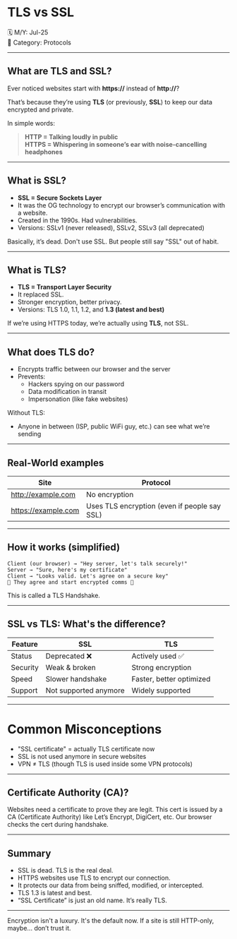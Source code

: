 # TLS vs SSL

🗓️ M/Y: Jul-25  
📂 Category: Protocols

---

## What are TLS and SSL?

Ever noticed websites start with **https://** instead of **http://**?

That’s because they’re using **TLS** (or previously, **SSL**) to keep our data encrypted and private.

In simple words:

> **HTTP = Talking loudly in public**  
> **HTTPS = Whispering in someone’s ear with noise-cancelling headphones**

---

## What is SSL?

- **SSL = Secure Sockets Layer**
- It was the OG technology to encrypt our browser’s communication with a website.
- Created in the 1990s. Had vulnerabilities.
- Versions: SSLv1 (never released), SSLv2, SSLv3 (all deprecated)

Basically, it’s dead. Don't use SSL. But people still say "SSL" out of habit.

---

## What is TLS?

- **TLS = Transport Layer Security**
- It replaced SSL.
- Stronger encryption, better privacy.
- Versions: TLS 1.0, 1.1, 1.2, and **1.3 (latest and best)**

If we’re using HTTPS today, we’re actually using **TLS**, not SSL.

---

## What does TLS do?

- Encrypts traffic between our browser and the server
- Prevents:
  - Hackers spying on our password
  - Data modification in transit
  - Impersonation (like fake websites)

Without TLS:
- Anyone in between (ISP, public WiFi guy, etc.) can see what we’re sending

---

## Real-World examples

| Site | Protocol |
|------|----------|
| http://example.com | No encryption |
| https://example.com | Uses TLS encryption (even if people say SSL) |

---

## How it works (simplified)

```text
Client (our browser) → "Hey server, let's talk securely!"
Server → "Sure, here's my certificate"
Client → "Looks valid. Let's agree on a secure key"
🔐 They agree and start encrypted comms 🔐
```

This is called a TLS Handshake.


---

## SSL vs TLS: What's the difference?

| Feature          |	SSL                   |	TLS                        |
|------------------|------------------------|----------------------------|
| Status           |	Deprecated ❌       	| Actively used ✅           |
| Security         |	Weak & broken         |	Strong encryption          |
| Speed            |	Slower handshake      |	Faster, better optimized   |
| Support          |	Not supported anymore |	Widely supported           |


---

# Common Misconceptions

- "SSL certificate" = actually TLS certificate now
- SSL is not used anymore in secure websites
- VPN ≠ TLS (though TLS is used inside some VPN protocols)


---

## Certificate Authority (CA)?

Websites need a certificate to prove they are legit.
This cert is issued by a CA (Certificate Authority) like Let’s Encrypt, DigiCert, etc.
Our browser checks the cert during handshake.

---

## Summary

- SSL is dead. TLS is the real deal.
- HTTPS websites use TLS to encrypt our connection.
- It protects our data from being sniffed, modified, or intercepted.
- TLS 1.3 is latest and best.
- “SSL Certificate” is just an old name. It’s really TLS.

---

 Encryption isn't a luxury. It's the default now. If a site is still HTTP-only, maybe... don’t trust it.
